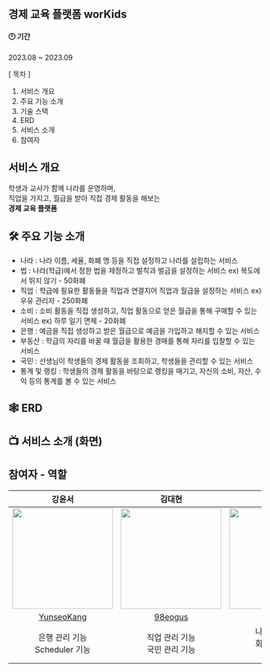 ## 경제 교육 플랫폼 worKids

#### 🕛 기간

2023.08 ~ 2023.09

[ 목차 ]

1. 서비스 개요
2. 주요 기능 소개
3. 기술 스택
4. ERD
5. 서비스 소개
6. 참여자

## 서비스 개요

학생과 교사가 함께 나라를 운영하며, <br/>
직업을 가지고, 월급을 받아 직접 경제 활동을 해보는 <br/>
<b>경제 교육 플랫폼</b>

## 🛠️ 주요 기능 소개

- 나라 : 나라 이름, 세율, 화폐 명 등을 직접 설정하고 나라를 설립하는 서비스 
- 법 : 나라(학급)에서 정한 법을 제정하고 벌칙과 벌금을 설정하는 서비스 ex) 복도에서 뛰지 않기 - 50화폐
- 직업 : 학급에 필요한 활동들을 직업과 연결지어 직업과 월급을 설정하는 서비스 ex) 우유 관리자 - 250화폐
- 소비 : 소비 활동을 직접 생성하고, 직업 활동으로 얻은 월급을 통해 구매할 수 있는 서비스 ex) 하루 일기 면제 - 20화폐
- 은행 : 예금을 직접 생성하고 받은 월급으로 예금을 가입하고 해지할 수 있는 서비스
- 부동산 : 학급의 자리를 바꿀 때 월급을 활용한 경매를 통해 자리를 입찰할 수 있는 서비스
- 국민 : 선생님이 학생들의 경제 활동을 조회하고, 학생들을 관리할 수 있는 서비스
- 통계 및 랭킹 : 학생들의 경제 활동을 바탕으로 랭킹을 매기고, 자신의 소비, 자산, 수익 등의 통계를 볼 수 있는 서비스

## 🕸️ ERD


## 📺 서비스 소개 (화면)


## 참여자 - 역할
|                        강윤서                        |                         김대현                          |                         김휘경                         |                           나웅기                            |                         백미수                         |
| :--------------------------------------------------------: | :-----------------------------------------------------: | :----------------------------------------------------: | :---------------------------------------------------------: | :----------------------------------------------------: |
| <img src="https://github.com/YunseoKang.png" width="200"/> | <img src="https://github.com/98eogus.png" width="200"/> | <img src="https://github.com/hwi215.png" width="200"/> | <img src="https://github.com/WoongKi1115.png" width="200"/> | <img src="https://github.com/misuqq.png" width="200"/> |
|        [YunseoKang](https://github.com/YunseoKang)         |          [98eogus](https://github.com/98eogus)          |          [hwi215](https://github.com/hwi215)           |        [WoongKi1115](https://github.com/WoongKi1115)        |          [misuqq](https://github.com/misuqq)           |
|                        은행 관리 기능<br/> Scheduler 기능                         |                   직업 관리 기능 <br/> 국민 관리 기능                   |                       나라 관리 기능 <br/> 회원 관리 기능 <br/> 서버 배포                        |                     부동산 기능 <br/> 회원 관리 기능  <br/> 통계 기능                     |                  소비 관리 기능  <br/> 법 관리 기능  <br/> 랭킹 기능                  |
